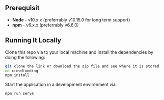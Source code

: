 

## Prerequisit
* **Node** - v10.x.x (preferrably v10.15.0 for long term support)
* **npm** - v6.x.x (preferrably v6.6.0)

## Running It Locally

Clone this repo via to your local machine and install the dependencies by doing the following:

```bash
git clone the link or download the zip file and see where it is stored in order to tun it.
cd crowdfunding
npm install
```

Start the application in a development environment via:

```bash
npm run serve
```
